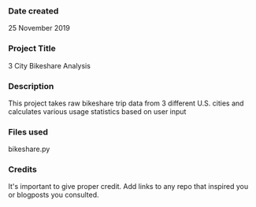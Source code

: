 ### Date created
25 November 2019

### Project Title
3 City Bikeshare Analysis

### Description
This project takes raw bikeshare trip data from 3 different U.S. cities and calculates various usage statistics based on user input

### Files used
bikeshare.py

### Credits
It's important to give proper credit. Add links to any repo that inspired you or blogposts you consulted.

